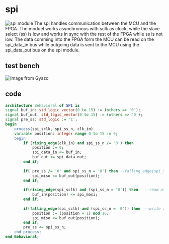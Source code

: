 # spi
![spi module](https://i.gyazo.com/5e5fc90acf1c3c4499d29da648abc44d.png)
The spi handles communication between the MCU and the FPGA. The moduel works asynchronous with sclk as clock, while the slave select (ss) is low and works in sync with the rest of the FPGA while ss is not low.
The data comming into the FPGA form the MCU can be read on the spi_data_in bus while outgoing data is sent to the MCU using the spi_data_out bus on the spi module.
## test bench
![Image from Gyazo](https://i.gyazo.com/e856f0cace5aabb92b863ec43b2b1aae.png)
## code
```vhdl
architecture Behavioral of SPI is
signal buf_in: std_logic_vector(0 to 15) := (others => '0');
signal buf_out: std_logic_vector(0 to 15) := (others => '0');
signal pre_ss: std_logic := '1';
begin
    process(spi_sclk, spi_ss_n, clk_in)
    variable position: integer range 0 to 15 := 0;
    begin
        if (rising_edge(clk_in) and spi_ss_n /= '0') then
            position := 0;
            spi_data_in <= buf_in;
            buf_out <= spi_data_out;
        end if;
        
        if( pre_ss /= '0' and spi_ss_n = '0') then --falling_edge(spi_ss)
            spi_miso <= buf_out(position);
        end if;
        
        if(rising_edge(spi_sclk) and (spi_ss_n = '0')) then   --read at rising edge
            buf_in(position) <= spi_mosi;
        end if;
        
        if(falling_edge(spi_sclk) and (spi_ss_n = '0')) then  --write at faling edge
            position := (position + 1) mod 16;
            spi_miso <= buf_out(position);
        end if;
        pre_ss <= spi_ss_n;
    end process;
end Behavioral;
```